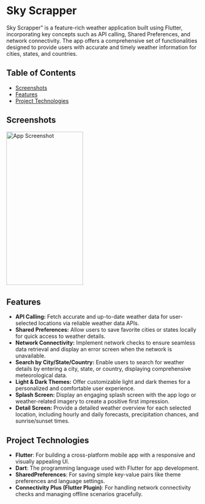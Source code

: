 # Sky Scrapper

Sky Scrapper" is a feature-rich weather application built using Flutter, incorporating key
concepts such as API calling, Shared Preferences, and network connectivity. The app offers a
comprehensive set of functionalities designed to provide users with accurate and timely weather
information for cities, states, and countries.

## Table of Contents
- [Screenshots](#screenshots)
- [Features](#features)
- [Project Technologies](#project-technologies)

## Screenshots
<img src="" alt="App Screenshot" width="200" height="400"/> &#160;

## Features
- **API Calling:** Fetch accurate and up-to-date weather data for user-selected locations via reliable weather data APIs.
- **Shared Preferences:** Allow users to save favorite cities or states locally for quick access to weather details.
- **Network Connectivity:** Implement network checks to ensure seamless data retrieval and display an error screen when the network is unavailable.
- **Search by City/State/Country:** Enable users to search for weather details by entering a city, state, or country, displaying comprehensive meteorological data.
- **Light & Dark Themes:** Offer customizable light and dark themes for a personalized and comfortable user experience.
- **Splash Screen:** Display an engaging splash screen with the app logo or weather-related imagery to create a positive first impression.
- **Detail Screen:** Provide a detailed weather overview for each selected location, including hourly and daily forecasts, precipitation chances, and sunrise/sunset times.
  
## Project Technologies
- **Flutter**: For building a cross-platform mobile app with a responsive and visually appealing UI.
- **Dart**: The programming language used with Flutter for app development.
- **SharedPreferences**: For saving simple key-value pairs like theme preferences and language settings.
- **Connectivity Plus (Flutter Plugin)**: For handling network connectivity checks and managing offline scenarios gracefully.

